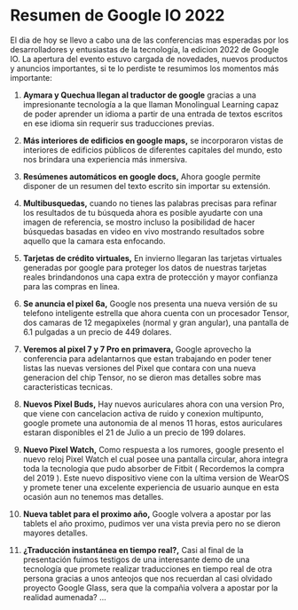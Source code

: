 # Resumen de Google IO 2022

El dia de hoy se llevo a cabo una de las conferencias mas esperadas por los desarrolladores y entusiastas de la tecnología, la edicion 2022 de Google IO. La apertura del evento estuvo cargada de novedades, nuevos productos y anuncios importantes, si te lo perdiste te resumimos los momentos más importante:

1. **Aymara y Quechua llegan al traductor de google** gracias a una impresionante tecnología a la que llaman Monolingual Learning capaz de poder aprender un idioma a partir de una entrada de textos escritos en ese idioma sin requerir sus traducciones previas.

2. **Más interiores de edificios en google maps,** se incorporaron vistas de interiores de edificios públicos de diferentes capitales del mundo, esto nos brindara una experiencia más inmersiva.

3. **Resúmenes automáticos en google docs,**  Ahora google permite disponer de un resumen del texto escrito sin importar su extensión.

4. **Multibusquedas,** cuando no tienes las palabras precisas para refinar los resultados de tu búsqueda ahora es posible ayudarte con una imagen de referencia, se mostro incluso la posibilidad de hacer búsquedas basadas en video en vivo mostrando resultados sobre aquello que la camara esta enfocando.

5. **Tarjetas de crédito virtuales,** En invierno llegaran las tarjetas virtuales generadas por google para proteger los datos de nuestras tarjetas reales brindandonos una capa extra de protección y mayor confianza para las compras en linea.

6. **Se anuncia el pixel 6a,** Google nos presenta una nueva versión de su telefono inteligente estrella que ahora cuenta con un procesador Tensor, dos camaras de 12 megapixeles (normal y gran angular), una pantalla de 6.1 pulgadas a un precio de 449 dolares.

7. **Veremos al pixel 7 y 7 Pro en primavera,** Google aprovecho la conferencia para adelantarnos que estan trabajando en poder tener listas las nuevas versiones del Pixel que contara con una nueva generacion del chip Tensor, no se dieron mas detalles sobre mas caracteristicas tecnicas.

8. **Nuevos Pixel Buds,** Hay nuevos auriculares ahora con una version Pro, que viene con cancelacion activa de ruido y conexion multipunto, google promete una autonomia de al menos 11 horas, estos auriculares estaran disponibles el 21 de Julio a un precio de 199 dolares.

9. **Nuevo Pixel Watch,** Como respuesta a los rumores, google presento el nuevo reloj Pixel Watch el cual posee una pantalla circular, ahora integra toda la tecnologia que pudo absorber de Fitbit ( Recordemos la compra del 2019 ). Este nuevo dispositivo viene con la ultima version de WearOS y promete tener una excelente experiencia de usuario aunque en esta ocasión aun no tenemos mas detalles.

10. **Nueva tablet para el proximo año,** Google volvera a apostar por las tablets el año proximo, pudimos ver una vista previa pero no se dieron mayores detalles.

11. **¿Traducción instantánea en tiempo real?,** Casi al final de la presentación fuimos testigos de una interesante demo de una tecnología que promete realizar traducciones en tiempo real de otra persona gracias a unos anteojos que nos recuerdan al casi olvidado proyecto Google Glass, sera que la compañia volvera a apostar por la realidad aumenada? …
